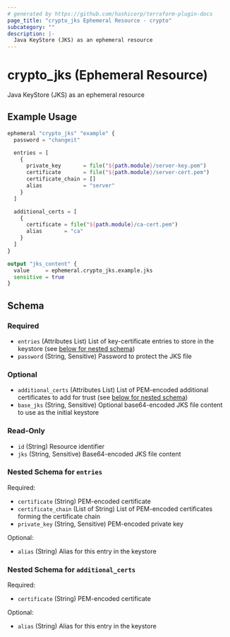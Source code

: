```yaml
---
# generated by https://github.com/hashicorp/terraform-plugin-docs
page_title: "crypto_jks Ephemeral Resource - crypto"
subcategory: ""
description: |-
  Java KeyStore (JKS) as an ephemeral resource
---
```


# crypto_jks (Ephemeral Resource)

Java KeyStore (JKS) as an ephemeral resource

## Example Usage

```terraform
ephemeral "crypto_jks" "example" {
  password = "changeit"

  entries = [
    {
      private_key       = file("${path.module}/server-key.pem")
      certificate       = file("${path.module}/server-cert.pem")
      certificate_chain = []
      alias             = "server"
    }
  ]

  additional_certs = [
    {
      certificate = file("${path.module}/ca-cert.pem")
      alias       = "ca"
    }
  ]
}

output "jks_content" {
  value     = ephemeral.crypto_jks.example.jks
  sensitive = true
}
```

<!-- schema generated by tfplugindocs -->
## Schema

### Required

- `entries` (Attributes List) List of key-certificate entries to store in the keystore (see [below for nested schema](#nestedatt--entries))
- `password` (String, Sensitive) Password to protect the JKS file

### Optional

- `additional_certs` (Attributes List) List of PEM-encoded additional certificates to add for trust (see [below for nested schema](#nestedatt--additional_certs))
- `base_jks` (String, Sensitive) Optional base64-encoded JKS file content to use as the initial keystore

### Read-Only

- `id` (String) Resource identifier
- `jks` (String, Sensitive) Base64-encoded JKS file content

<a id="nestedatt--entries"></a>
### Nested Schema for `entries`

Required:

- `certificate` (String) PEM-encoded certificate
- `certificate_chain` (List of String) List of PEM-encoded certificates forming the certificate chain
- `private_key` (String, Sensitive) PEM-encoded private key

Optional:

- `alias` (String) Alias for this entry in the keystore


<a id="nestedatt--additional_certs"></a>
### Nested Schema for `additional_certs`

Required:

- `certificate` (String) PEM-encoded certificate

Optional:

- `alias` (String) Alias for this entry in the keystore
